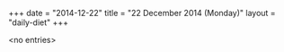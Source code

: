 +++
date = "2014-12-22"
title = "22 December 2014 (Monday)"
layout = "daily-diet"
+++

\<no entries\>